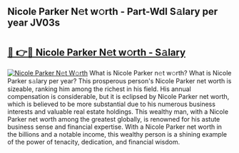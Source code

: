 ## Nicole Parker N𝚎t w𝚘rth - Part-WdI S𝚊lary per year JV03s

# <h2><a href="http://gc0hg9.nevu.top/?p=Nicole+Parker">🔗 👉🔴 Nicole Parker N𝚎t w𝚘rth - S𝚊lary</a></h2>

[![Nicole Parker N𝚎t W𝚘rth](https://i.imgur.com/Oavwk0R.jpeg)](http://gc0hg9.nevu.top/?p=Nicole+Parker)
What is Nicole Parker n𝚎t w𝚘rth? What is Nicole Parker s𝚊lary per year?
This prosperous person's Nicole Parker net worth is sizeable, ranking him among the richest in his field. His annual compensation is considerable, but it is eclipsed by Nicole Parker net worth, which is believed to be more substantial due to his numerous business interests and valuable real estate holdings. This wealthy man, with a Nicole Parker net worth among the greatest globally, is renowned for his astute business sense and financial expertise. With a Nicole Parker net worth in the billions and a notable income, this wealthy person is a shining example of the power of tenacity, dedication, and financial wisdom.
